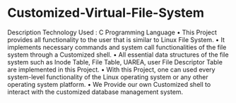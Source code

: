 # Customized-Virtual-File-System
Description
Technology Used : C Programming Language
•	This Project provides all functionality to the user that is similar to Linux File System.
•	It implements necessary commands and system call functionalities of the file system through a Customized shell.
•	All essential data structures of the file system such as Inode Table, File Table, UAREA, user File Descriptor Table are implemented in this Project.
•	With this Project, one can used every system-level functionality of the Linux operating system or any other operating system platform.
•	We Provide our own Customized shell to interact with the customized database management system.
